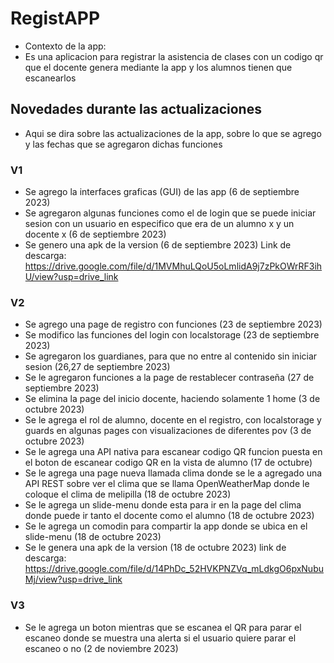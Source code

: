 # RegistAPP
- Contexto de la app:
- Es una aplicacion para registrar la asistencia de clases con un codigo qr que el docente genera mediante la app y los alumnos tienen que escanearlos

## Novedades durante las actualizaciones
- Aqui se dira sobre las actualizaciones de la app, sobre lo que se agrego y las fechas que se agregaron dichas funciones

### V1
- Se agrego la interfaces graficas (GUI) de las app (6 de septiembre 2023)
- Se agregaron algunas funciones como el de login que se puede iniciar sesion con un usuario en especifico que era de un alumno x y un docente x (6 de septiembre 2023)
- Se genero una apk de la version (6 de septiembre 2023) Link de descarga: https://drive.google.com/file/d/1MVMhuLQoU5oLmlidA9j7zPkOWrRF3ihU/view?usp=drive_link

### V2
- Se agrego una page de registro con funciones (23 de septiembre 2023)
- Se modifico las funciones del login con localstorage (23 de septiembre 2023)
- Se agregaron los guardianes, para que no entre al contenido sin iniciar sesion (26,27 de septiembre 2023)
- Se le agregaron funciones a la page de restablecer contraseña (27 de septiembre 2023)
- Se elimina la page del inicio docente, haciendo solamente 1 home (3 de octubre 2023)
- Se le agrega el rol de alumno, docente en el registro, con localstorage y guards en algunas pages con visualizaciones de diferentes pov (3 de octubre 2023)
- Se le agrega una API nativa para escanear codigo QR funcion puesta en el boton de escanear codigo QR en la vista de alumno (17 de octubre)
- Se le agrega una page nueva llamada clima donde se le a agregado una API REST sobre ver el clima que se llama OpenWeatherMap donde le coloque el clima de melipilla (18 de octubre 2023)
- Se le agrega un slide-menu donde esta para ir en la page del clima donde puede ir tanto el docente como el alumno (18 de octubre 2023)
- Se le agrega un comodin para compartir la app donde se ubica en el slide-menu (18 de octubre 2023)
- Se le genera una apk de la version (18 de octubre 2023) link de descarga: https://drive.google.com/file/d/14PhDc_52HVKPNZVq_mLdkgO6pxNubuMj/view?usp=drive_link

### V3
- Se le agrega un boton mientras que se escanea el QR para parar el escaneo donde se muestra una alerta si el usuario quiere parar el escaneo o no (2 de noviembre 2023)
